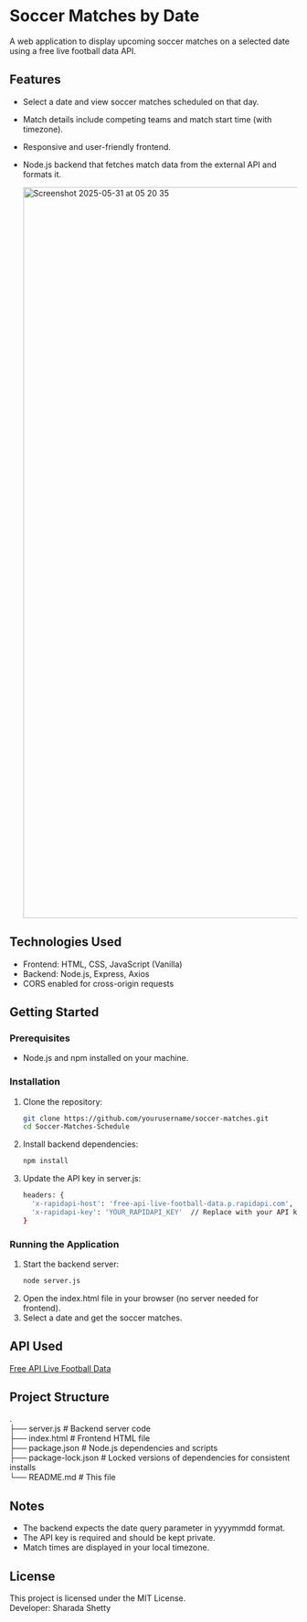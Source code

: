 # Soccer Matches by Date

A web application to display upcoming soccer matches on a selected date using a free live football data API.

## Features

- Select a date and view soccer matches scheduled on that day.
- Match details include competing teams and match start time (with timezone).
- Responsive and user-friendly frontend.
- Node.js backend that fetches match data from the external API and formats it.  


  <img width="1280" alt="Screenshot 2025-05-31 at 05 20 35" src="https://github.com/user-attachments/assets/07908124-5651-4a31-adb5-68feb1753987" />


## Technologies Used

- Frontend: HTML, CSS, JavaScript (Vanilla)
- Backend: Node.js, Express, Axios
- CORS enabled for cross-origin requests

## Getting Started

### Prerequisites

- Node.js and npm installed on your machine.

### Installation

1. Clone the repository:

   ```bash
   git clone https://github.com/yourusername/soccer-matches.git
   cd Soccer-Matches-Schedule
2. Install backend dependencies:

   ```bash
   npm install
3. Update the API key in server.js:
    ```bash
    headers: {
      'x-rapidapi-host': 'free-api-live-football-data.p.rapidapi.com',
      'x-rapidapi-key': 'YOUR_RAPIDAPI_KEY'  // Replace with your API key
    }

### Running the Application

1. Start the backend server:
    ```bash
    node server.js
2. Open the index.html file in your browser (no server needed for frontend).
3. Select a date and get the soccer matches.

## API Used

[Free API Live Football Data](https://rapidapi.com/Creativesdev/api/free-api-live-football-data)

## Project Structure
.  
├── server.js               # Backend server code  
├── index.html              # Frontend HTML file  
├── package.json            # Node.js dependencies and scripts  
├── package-lock.json       # Locked versions of dependencies for consistent installs  
└── README.md               # This file  

## Notes

- The backend expects the date query parameter in yyyymmdd format.
- The API key is required and should be kept private.
- Match times are displayed in your local timezone.

## License
This project is licensed under the MIT License.  
Developer: Sharada Shetty
